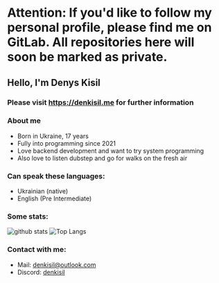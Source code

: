 # Attention: If you'd like to follow my personal profile, please find me on GitLab. All repositories here will soon be marked as private.

## Hello, I'm Denys Kisil

### Please visit https://denkisil.me for further information

### About me
- Born in Ukraine, 17 years
- Fully into programming since 2021
- Love backend development and want to try system programming
- Also love to listen dubstep and go for walks on the fresh air

### Can speak these languages:
- Ukrainian (native)
- English (Pre Intermediate)

### Some stats:
![github stats](https://github-readme-stats.vercel.app/api?username=ossenjoyer&theme=dark&show_icons=true)
![Top Langs](https://github-readme-stats.vercel.app/api/top-langs/?username=ossenjoyer&theme=dark&layout=compact)

### Contact with me:
- Mail: denkisil@outlook.com
- Discord: [denkisil](https://discord.com/users/user/1034708466977214464)
